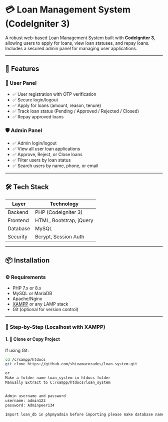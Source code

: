 # 💳 Loan Management System (CodeIgniter 3)

A robust web-based Loan Management System built with **CodeIgniter 3**, allowing users to apply for loans, view loan statuses, and repay loans. Includes a secured admin panel for managing user applications.

---

## 🚀 Features

### 👤 User Panel
- ✅ User registration with OTP verification
- ✅ Secure login/logout
- ✅ Apply for loans (amount, reason, tenure)
- ✅ Track loan status (Pending / Approved / Rejected / Closed)
- ✅ Repay approved loans

### 🛡 Admin Panel
- ✅ Admin login/logout
- ✅ View all user loan applications
- ✅ Approve, Reject, or Close loans
- ✅ Filter users by loan status
- ✅ Search users by name, phone, or email

---

## 🛠 Tech Stack

| Layer     | Technology         |
|-----------|--------------------|
| Backend   | PHP (CodeIgniter 3)|
| Frontend  | HTML, Bootstrap, jQuery |
| Database  | MySQL              |
| Security  | Bcrypt, Session Auth |

---

## 📦 Installation

### ⚙️ Requirements

- PHP 7.x or 8.x
- MySQL or MariaDB
- Apache/Nginx
- [XAMPP](https://www.apachefriends.org/) or any LAMP stack
- Git (optional for version control)

---

### 🧪 Step-by-Step (Localhost with XAMPP)

#### 1. 📁 Clone or Copy Project

If using Git:

```bash
cd /c/xampp/htdocs
git clone https://github.com/shivamarorades/loan-system.git

or
Make a folder name loan_system in htdocs folder
Manually Extract to C:/xampp/htdocs/loan_system


Admin username and password
username: admin123
password: Adminpeer134

Import loan_db in phpmyadmin before importing please make database name : loan_db


